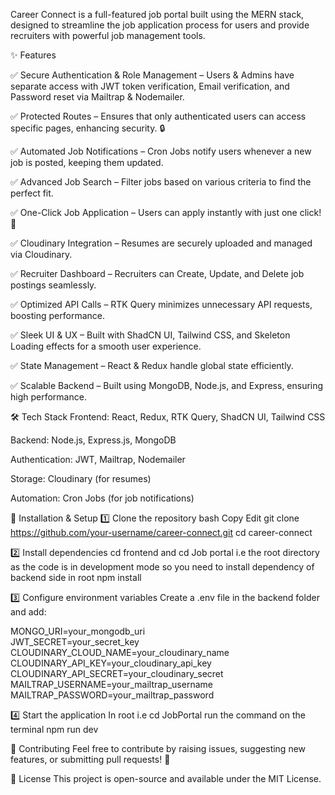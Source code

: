 Career Connect is a full-featured job portal built using the MERN stack, designed to streamline the job application process for users and provide recruiters with powerful job management tools.

✨ Features

✅ Secure Authentication & Role Management – Users & Admins have separate access with JWT token verification, Email verification, and Password reset via Mailtrap & Nodemailer.

✅ Protected Routes – Ensures that only authenticated users can access specific pages, enhancing security. 🔒

✅ Automated Job Notifications – Cron Jobs notify users whenever a new job is posted, keeping them updated.

✅ Advanced Job Search – Filter jobs based on various criteria to find the perfect fit.

✅ One-Click Job Application – Users can apply instantly with just one click! 🚀

✅ Cloudinary Integration – Resumes are securely uploaded and managed via Cloudinary.

✅ Recruiter Dashboard – Recruiters can Create, Update, and Delete job postings seamlessly.

✅ Optimized API Calls – RTK Query minimizes unnecessary API requests, boosting performance.

✅ Sleek UI & UX – Built with ShadCN UI, Tailwind CSS, and Skeleton Loading effects for a smooth user experience.

✅ State Management – React & Redux handle global state efficiently.

✅ Scalable Backend – Built using MongoDB, Node.js, and Express, ensuring high performance.


🛠️ Tech Stack
Frontend: React, Redux, RTK Query, ShadCN UI, Tailwind CSS

Backend: Node.js, Express.js, MongoDB

Authentication: JWT, Mailtrap, Nodemailer

Storage: Cloudinary (for resumes)

Automation: Cron Jobs (for job notifications)



🚀 Installation & Setup
1️⃣ Clone the repository
bash
Copy
Edit
git clone https://github.com/your-username/career-connect.git
cd career-connect

2️⃣ Install dependencies
cd frontend  and cd Job portal i.e the root directory as the code is in development mode so you need to install dependency of backend side in root
npm install  

3️⃣ Configure environment variables
Create a .env file in the backend folder and add:

MONGO_URI=your_mongodb_uri  
JWT_SECRET=your_secret_key  
CLOUDINARY_CLOUD_NAME=your_cloudinary_name  
CLOUDINARY_API_KEY=your_cloudinary_api_key  
CLOUDINARY_API_SECRET=your_cloudinary_secret  
MAILTRAP_USERNAME=your_mailtrap_username  
MAILTRAP_PASSWORD=your_mailtrap_password  

4️⃣ Start the application
In root i.e cd JobPortal run the command on the terminal
npm run dev

📢 Contributing
Feel free to contribute by raising issues, suggesting new features, or submitting pull requests! 🚀

📄 License
This project is open-source and available under the MIT License.
